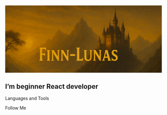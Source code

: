 ![Header](https://github.com/Finn-Lunas/Finn-Lunas/blob/main/assets/newBaner.jpg)

## I’m beginner React developer

Languages and Tools

Follow Me
